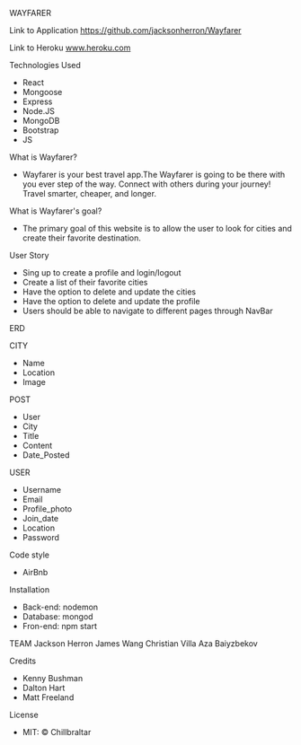 WAYFARER

Link to Application
https://github.com/jacksonherron/Wayfarer



Link to Heroku
www.heroku.com



Technologies Used
- React
- Mongoose
- Express
- Node.JS
- MongoDB
- Bootstrap
- JS



What is Wayfarer?
- Wayfarer is your best travel app.The Wayfarer is going to be there with you ever step of the way. Connect with others during your journey! Travel smarter, cheaper, and longer. 


What is Wayfarer's goal?
- The primary goal of this website is to allow the user to look for cities and create their favorite destination. 


User Story
- Sing up to create a profile and login/logout
- Create a list of their favorite cities
- Have the option to delete and update the cities
- Have the option to delete and update the profile
- Users should be able to navigate to different pages through NavBar



ERD                                            

CITY 
- Name 
- Location 
- Image

POST 
- User 
- City
- Title
- Content 
- Date_Posted

USER 
- Username
- Email 
- Profile_photo 
- Join_date
- Location
- Password



Code style
- AirBnb


Installation
- Back-end: nodemon
- Database: mongod
- Fron-end: npm start


TEAM
Jackson Herron
James Wang
Christian Villa
Aza Baiyzbekov


Credits
- Kenny Bushman
- Dalton Hart
- Matt Freeland


License
- MIT: © Chillbraltar







